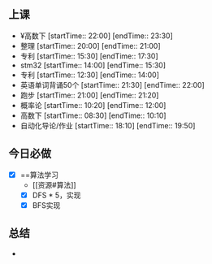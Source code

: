 ## 上课
-  ¥高数下 [startTime:: 22:00]  [endTime:: 23:30]
-  整理 [startTime:: 20:00]  [endTime:: 21:00]
-  专利 [startTime:: 15:30]  [endTime:: 17:30]
-  stm32 [startTime:: 14:00]  [endTime:: 15:30]
-  专利 [startTime:: 12:30]  [endTime:: 14:00]
-  英语单词背诵50个 [startTime:: 21:30]  [endTime:: 22:00]
-  跑步 [startTime:: 21:00]  [endTime:: 21:20]
-  概率论 [startTime:: 10:20]  [endTime:: 12:00]
-  高数下 [startTime:: 08:30]  [endTime:: 10:10]
-  自动化导论/作业 [startTime:: 18:10]  [endTime:: 19:50]
## 今日必做
* [x] ==算法学习
	* [[资源#算法]]
	* [x] DFS * 5，实现
	* [x] BFS实现
## 总结
* 